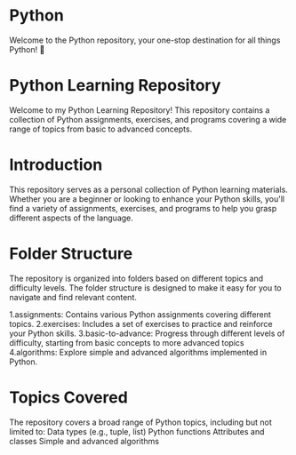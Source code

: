 # Python

Welcome to the Python repository, your one-stop destination for all things Python! 🚀

# Python Learning Repository

Welcome to my Python Learning Repository! This repository contains a collection of Python assignments, exercises, and programs covering a wide range of topics from basic to advanced concepts.


# Introduction

This repository serves as a personal collection of Python learning materials. Whether you are a beginner or looking to enhance your Python skills, you'll find a variety of assignments, exercises, and programs to help you grasp different aspects of the language.

# Folder Structure

The repository is organized into folders based on different topics and difficulty levels. The folder structure is designed to make it easy for you to navigate and find relevant content.

1.assignments: Contains various Python assignments covering different topics.
2.exercises: Includes a set of exercises to practice and reinforce your Python skills.
3.basic-to-advance: Progress through different levels of difficulty, starting from basic concepts to more advanced topics
4.algorithms: Explore simple and advanced algorithms implemented in Python.

# Topics Covered

The repository covers a broad range of Python topics, including but not limited to:
Data types (e.g., tuple, list)
Python functions
Attributes and classes
Simple and advanced algorithms
